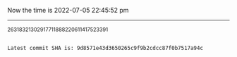 Now the time is 2022-07-05 22:45:52 pm

---

<small>26318321302917711888220611417523391</small>

```txt

Latest commit SHA is: 9d8571e43d3650265c9f9b2cdcc87f0b7517a94c
```
